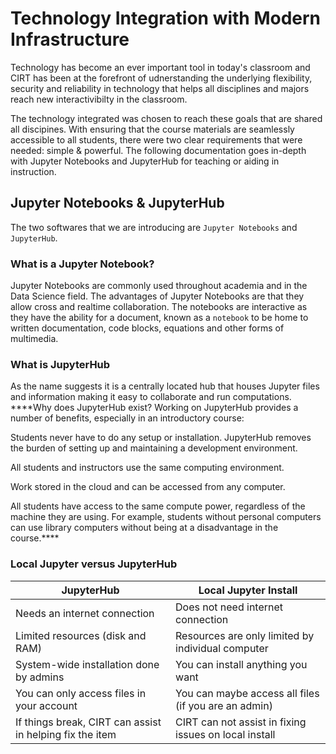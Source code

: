 # Technology Integration with Modern Infrastructure

Technology has become an ever important tool in today's classroom and CIRT has been at the forefront of udnerstanding the underlying flexibility, security and reliability in technology that helps all disciplines and majors reach new interactivibilty in the classroom. 

The technology integrated was chosen to reach these goals that are shared all discipines. With ensuring that the course materials are seamlessly accessible to all students, there were two clear requirements that were needed: simple & powerful. The following documentation goes in-depth with Jupyter Notebooks and JupyterHub for teaching or aiding in instruction. 

## Jupyter Notebooks & JupyterHub

The two softwares that we are introducing are `Jupyter Notebooks` and `JupyterHub`. 

### What is a Jupyter Notebook?

Jupyter Notebooks are commonly used throughout academia and in the Data Science field. The advantages of Jupyter Notebooks are that they allow cross and realtime collaboration. The notebooks are interactive as they have the ability for a document, known as a `notebook` to be home to written documentation, code blocks, equations and other forms of multimedia. 

### What is JupyterHub

As the name suggests it is a centrally located hub that houses Jupyter files and information making it easy to collaborate and run computations.
****Why does JupyterHub exist?
Working on JupyterHub provides a number of benefits, especially in an introductory course:

Students never have to do any setup or installation. JupyterHub removes the burden of setting up and maintaining a development environment.

All students and instructors use the same computing environment.

Work stored in the cloud and can be accessed from any computer.

All students have access to the same compute power, regardless of the machine they are using. For example, students without personal computers can use library computers without being at a disadvantage in the course.****

### Local Jupyter versus JupyterHub

| JupyterHub | Local Jupyter Install |
|--------------| --------------------|
| Needs an internet connection | Does not need internet connection |
| Limited resources (disk and RAM) | Resources are only limited by individual computer |
| System-wide installation done by admins| You can install anything you want |
| You can only access files in your account | You can maybe access all files (if you are an admin) |
| If things break, CIRT can assist in helping fix the item | CIRT can not assist in fixing issues on local install |